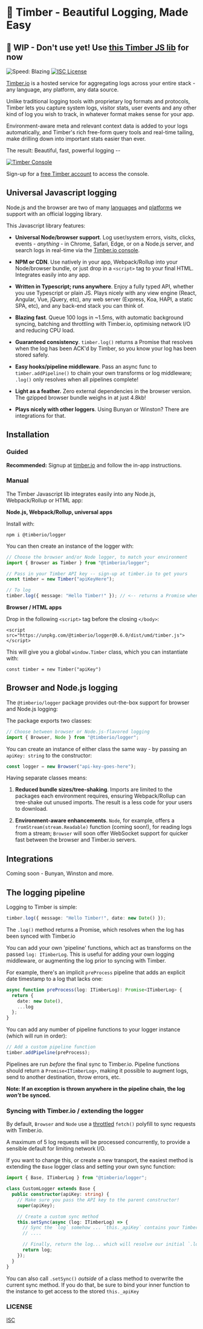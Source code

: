 # 🌲 Timber - Beautiful Logging, Made Easy

## 👷‍️ WIP - Don't use yet! Use [this Timber JS lib](https://github.com/timberio/timber-node) for now

![Speed: Blazing](https://img.shields.io/badge/speed-blazing%20%F0%9F%94%A5-brightgreen.svg)
[![ISC License](https://img.shields.io/badge/license-ISC-ff69b4.svg)](LICENSE.md)

[Timber.io](https://timber.io) is a hosted service for aggregating logs across your entire stack - any language, any platform, any data source.

Unlike traditional logging tools with proprietary log formats and protocols, Timber lets you capture system logs, visitor stats, user events and any other kind of log you wish to track, in whatever format makes sense for your app.

Environment-aware meta and relevant context data is added to your logs automatically, and Timber's rich free-form query tools and real-time tailing, make drilling down into important stats easier than ever.

The result: Beautiful, fast, powerful logging --

[![Timber Console](http://files.timber.io/images/readme-interface7.gif)](https://timber.io/docs/app)

Sign-up for a [free Timber account](https://timber.io) to access the console.

## Universal Javascript logging

Node.js and the browser are two of many [languages](https://docs.timber.io/languages/) and [platforms](https://docs.timber.io/platforms/) we support with an official logging library.

This Javascript library features:

- **Universal Node/browser support**. Log user/system errors, visits, clicks, events - _anything_ - in Chrome, Safari, Edge, or on a Node.js server, and search logs in real-time via the [Timber.io console](https://timber.io).

- **NPM or CDN**. Use natively in your app, Webpack/Rollup into your Node/browser bundle, or just drop in a `<script>` tag to your final HTML. Integrates easily into any app.

- **Written in Typescript; runs anywhere**. Enjoy a fully typed API, whether you use Typescript or plain JS. Plays nicely with any view engine (React, Angular, Vue, jQuery, etc), any web server (Express, Koa, HAPI, a static SPA, etc), and any back-end stack you can think of.

- **Blazing fast**. Queue 100 logs in ~1.5ms, with automatic background syncing, batching and throttling with Timber.io, optimising network I/O and reducing CPU load.

- **Guaranteed consistency**. `timber.log()` returns a Promise that resolves when the log has been ACK'd by Timber, so you know your log has been stored safely.

- **Easy hooks/pipeline middleware**. Pass an async func to `timber.addPipeline()` to chain your own transforms or log middleware; `.log()` only resolves when all pipelines complete!

- **Light as a feather.** Zero external dependencies in the browser version. The gzipped browser bundle weighs in at just 4.8kb!

- **Plays nicely with other loggers**. Using Bunyan or Winston? There are integrations for that.

## Installation

### Guided

**Recommended:** Signup at [timber.io](https://app.timber.io/) and follow the in-app instructions.

### Manual

The Timber Javascript lib integrates easily into any Node.js, Webpack/Rollup or HTML app:

**Node.js, Webpack/Rollup, universal apps**

Install with:

```
npm i @timberio/logger
```

You can then create an instance of the logger with:

```typescript
// Choose the browser and/or Node logger, to match your environment
import { Browser as Timber } from "@timberio/logger";

// Pass in your Timber API key -- sign-up at timber.io to get yours
const timber = new Timber("apiKeyHere");

// To log
timber.log({ message: "Hello Timber!" }); // <-- returns a Promise when synced with Timber.io
```

**Browser / HTML apps**

Drop in the following `<script>` tag before the closing `</body>`:

```
<script src="https://unpkg.com/@timberio/logger@0.6.0/dist/umd/timber.js"></script>
```

This will give you a global `window.Timber` class, which you can instantiate with:

```
const timber = new Timber("apiKey")
```

## Browser and Node.js logging

The `@timberio/logger` package provides out-the-box support for browser and Node.js logging:

The package exports two classes:

```typescript
// Choose between browser or Node.js-flavored logging
import { Browser, Node } from "@timberio/logger";
```

You can create an instance of either class the same way - by passing an `apiKey: string` to the constructor:

```typescript
const logger = new Browser("api-key-goes-here");
```

Having separate classes means:

1. **Reduced bundle sizes/tree-shaking**. Imports are limited to the packages each environment requires, ensuring Webpack/Rollup can tree-shake out unused imports. The result is a less code for your users to download.

2. **Environment-aware enhancements**. `Node`, for example, offers a `fromStream(stream.Readable)` function (coming soon!), for reading logs from a stream; `Browser` will soon offer WebSocket support for quicker fast between the browser and Timber.io servers.

## Integrations

Coming soon - Bunyan, Winston and more.

## The logging pipeline

Logging to Timber is simple:

```typescript
timber.log({ message: "Hello Timber!", date: new Date() });
```

The `.log()` method returns a Promise, which resolves when the log has been synced with Timber.io

You can add your own 'pipeline' functions, which act as transforms on the passed `log: ITimberLog`. This is useful for adding your own logging middleware, or augmenting the log prior to syncing with Timber.

For example, there's an implicit `preProcess` pipeline that adds an explicit date timestamp to a log that lacks one:

```typescript
async function preProcess(log: ITimberLog): Promise<ITimberLog> {
  return {
    date: new Date(),
    ...log
  };
}
```

You can add any number of pipeline functions to your logger instance (which will run in order):

```typescript
// Add a custom pipeline function
timber.addPipeline(preProcess);
```

Pipelines are run _before_ the final sync to Timber.io. Pipeline functions should return a `Promise<ITimberLog>`, making it possible to augment logs, send to another destination, throw errors, etc.

**Note: If an exception is thrown anywhere in the pipeline chain, the log _won't_ be synced.**

### Syncing with Timber.io / extending the logger

By default, `Browser` and `Node` use a [throttled](https://github.com/timberio/npm-tools#makethrottletfuncmax-number) `fetch()` polyfill to sync requests with Timber.io.

A maximum of 5 log requests will be processed concurrently, to provide a sensible default for limiting network I/O.

If you want to change this, or create a new transport, the easiest method is extending the `Base` logger class and setting your own sync function:

```typescript
import { Base, ITimberLog } from "@timberio/logger";

class CustomLogger extends Base {
  public constructor(apiKey: string) {
    // Make sure you pass the API key to the parent constructor!
    super(apiKey);

    // Create a custom sync method
    this.setSync(async (log: ITimberLog) => {
      // Sync the `log` somehow ... `this._apiKey` contains your Timber API key
      // ....

      // Finally, return the log... which will resolve our initial `.log()` call
      return log;
    });
  }
}
```

You can also call `.setSync()` _outside_ of a class method to overwrite the current sync method. If you do that, be sure to bind your inner function to the instance to get access to the stored `this._apiKey`

### LICENSE

[ISC](LICENSE.md)
